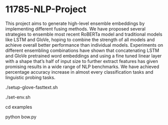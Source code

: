 # 11785-NLP-Project
This project aims to generate high-level ensemble embeddings by implementing different fusing methods. We have proposed several strategies to ensemble most recent RoBERTa
model and traditional models like LSTM and GloVe, hoping to combine the strength of all models and achieve overall better performance than individual models. Experiments on different ensembling combinations have shown that concatenating LSTM and GloVe pretrained word embeddings and using a fine tuned linear layer with a shape that’s half of input size to further extract features has given promising results in a wide range of NLP benchmarks. We have achieved percentage accuracy increase in almost every classification tasks and linguistic probing tasks.

./setup-glove-fasttext.sh

./set-env.sh

cd examples

python bow.py
